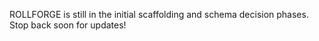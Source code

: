 ROLLFORGE is still in the initial scaffolding and schema decision phases. Stop back soon for updates!
